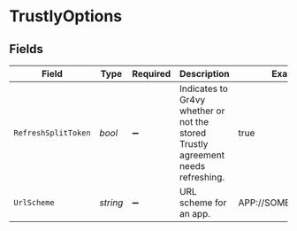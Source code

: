 # TrustlyOptions


## Fields

| Field                                                                            | Type                                                                             | Required                                                                         | Description                                                                      | Example                                                                          |
| -------------------------------------------------------------------------------- | -------------------------------------------------------------------------------- | -------------------------------------------------------------------------------- | -------------------------------------------------------------------------------- | -------------------------------------------------------------------------------- |
| `RefreshSplitToken`                                                              | *bool*                                                                           | :heavy_minus_sign:                                                               | Indicates to Gr4vy whether or not the stored Trustly agreement needs refreshing. | true                                                                             |
| `UrlScheme`                                                                      | *string*                                                                         | :heavy_minus_sign:                                                               | URL scheme for an app.                                                           | APP://SOME_RESOURCE                                                              |